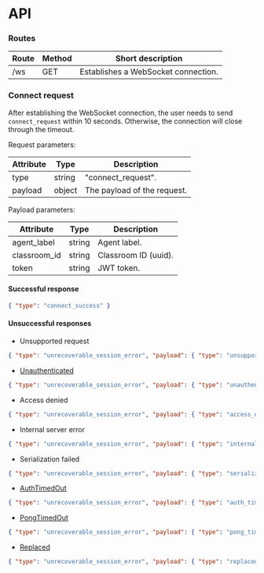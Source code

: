 # API

### Routes
| Route | Method | Short description                   |
|-------|--------|-------------------------------------|
| /ws   | GET    | Establishes a WebSocket connection. |

### Connect request

After establishing the WebSocket connection, the user needs to send `connect_request` within 10 seconds.
Otherwise, the connection will close through the timeout.

Request parameters:

| Attribute | Type   | Description                 |
|-----------|--------|-----------------------------|
| type      | string | "connect_request".          |
| payload   | object | The payload of the request. |

Payload parameters:

| Attribute    | Type   | Description          |
|--------------|--------|----------------------|
| agent_label  | string | Agent label.         |
| classroom_id | string | Classroom ID (uuid). |
| token        | string | JWT token.           |

#### Successful response

```json
{ "type": "connect_success" }
```

#### Unsuccessful responses

* Unsupported request

```json
{ "type": "unrecoverable_session_error", "payload": { "type": "unsupported_request", "title": "Unsupported request", "status": 405 }}
```

* [Unauthenticated](/session/errors.html#unauthenticated)

```json
{ "type": "unrecoverable_session_error", "payload": { "type": "unauthenticated", "title": "Unauthenticated", "status": 401 }}
```

* Access denied

```json
{ "type": "unrecoverable_session_error", "payload": { "type": "access_denied", "title": "Access denied", "status": 403 }}
```

* Internal server error

```json
{ "type": "unrecoverable_session_error", "payload": { "type": "internal_server_error", "title": "Internal server error", "status": 500 }}
```

* Serialization failed

```json
{ "type": "unrecoverable_session_error", "payload": { "type": "serialization_failed", "title": "Serialization failed", "status": 422 }}
```

* [AuthTimedOut](/session/errors.html#auth_timed_out)

```json
{ "type": "unrecoverable_session_error", "payload": { "type": "auth_timed_out", "title": "Auth timed out", "status": 422 }}
```

* [PongTimedOut](/session/errors.html#pong_timed_out)

```json
{ "type": "unrecoverable_session_error", "payload": { "type": "pong_timed_out", "title": "Pong timed out", "status": 422 }}
```

* [Replaced](/session/errors.html#replaced)

```json
{ "type": "unrecoverable_session_error", "payload": { "type": "replaced", "title": "Replaced", "status": 422 }}
```
